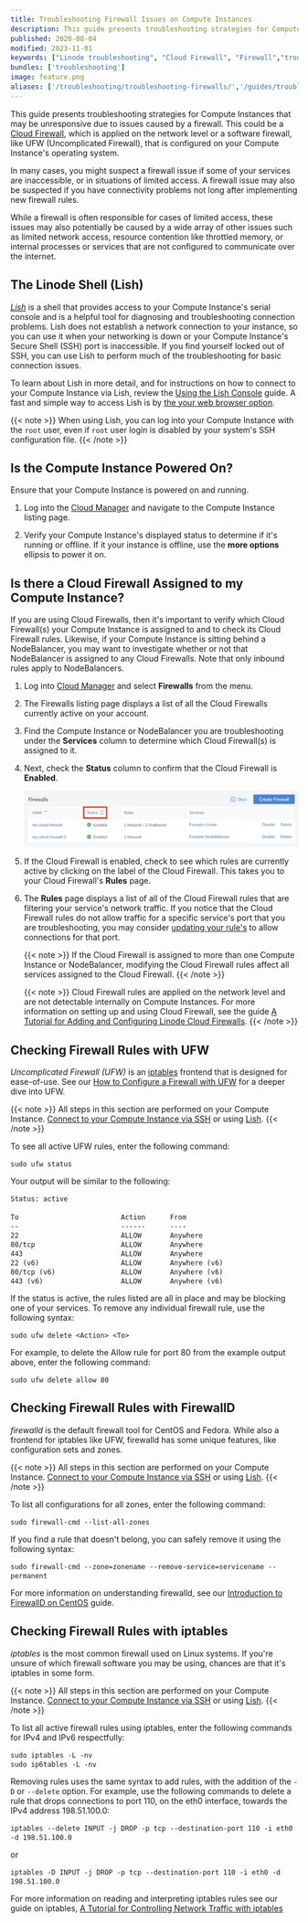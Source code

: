 ```yaml
---
title: Troubleshooting Firewall Issues on Compute Instances
description: This guide presents troubleshooting strategies for Compute Instances that may be unresponsive due to issues caused by a firewall.
published: 2020-08-04
modified: 2023-11-01
keywords: ["Linode troubleshooting", "Cloud Firewall", "Firewall","troubleshoot"]
bundles: ['troubleshooting']
image: feature.png
aliases: ['/troubleshooting/troubleshooting-firewalls/','/guides/troubleshooting-firewalls/']
---
```


This guide presents troubleshooting strategies for Compute Instances that may be unresponsive due to issues caused by a firewall. This could be a [Cloud Firewall](/docs/products/networking/cloud-firewall/get-started/), which is applied on the network level or a software firewall, like UFW (Uncomplicated Firewall), that is configured on your Compute Instance's operating system.

In many cases, you might suspect a firewall issue if some of your services are inaccessible, or in situations of limited access. A firewall issue may also be suspected if you have connectivity problems not long after implementing new firewall rules.

While a firewall is often responsible for cases of limited access, these issues may also potentially be caused by a wide array of other issues such as limited network access, resource contention like throttled memory, or internal processes or services that are not configured to communicate over the internet.

## The Linode Shell (Lish)

[*Lish*](/docs/products/compute/compute-instances/guides/lish/) is a shell that provides access to your Compute Instance's serial console and is a helpful tool for diagnosing and troubleshooting connection problems. Lish does not establish a network connection to your instance, so you can use it when your networking is down or your Compute Instance's Secure Shell (SSH) port is inaccessible. If you find yourself locked out of SSH, you can use Lish to perform much of the troubleshooting for basic connection issues.

To learn about Lish in more detail, and for instructions on how to connect to your Compute Instance via Lish, review the [Using the Lish Console](/docs/products/compute/compute-instances/guides/lish/) guide. A fast and simple way to access Lish is by [the your web browser option](/docs/products/compute/compute-instances/guides/lish/#through-the-cloud-manager-weblish).

{{< note >}}
When using Lish, you can log into your Compute Instance with the `root` user, even if `root` user login is disabled by your system's SSH configuration file.
{{< /note >}}

## Is the Compute Instance Powered On?

Ensure that your Compute Instance is powered on and running.

1. Log into the [Cloud Manager](https://cloud.linode.com/) and navigate to the Compute Instance listing page.

1. Verify your Compute Instance's displayed status to determine if it's running or offline. If it your instance is offline, use the **more options** ellipsis to power it on.

## Is there a Cloud Firewall Assigned to my Compute Instance?

If you are using Cloud Firewalls, then it's important to verify which Cloud Firewall(s) your Compute Instance is assigned to and to check its Cloud Firewall rules. Likewise, if your Compute Instance is sitting behind a NodeBalancer, you may want to investigate whether or not that NodeBalancer is assigned to any Cloud Firewalls. Note that only inbound rules apply to NodeBalancers.

1.  Log into [Cloud Manager](https://cloud.linode.com) and select **Firewalls** from the menu.

1.  The Firewalls listing page displays a list of all the Cloud Firewalls currently active on your account.

1.  Find the Compute Instance or NodeBalancer you are troubleshooting under the **Services** column to determine which Cloud Firewall(s) is assigned to it.

1.  Next, check the **Status** column to confirm that the Cloud Firewall is **Enabled**.

    ![firewall-home](firewall-listing-non-cmr.jpg)

1.  If the Cloud Firewall is enabled, check to see which rules are currently active by clicking on the label of the Cloud Firewall. This takes you to your Cloud Firewall's **Rules** page.

1.  The **Rules** page displays a list of all of the Cloud Firewall rules that are filtering your service's network traffic. If you notice that the Cloud Firewall rules do not allow traffic for a specific service's port that you are troubleshooting, you may consider [updating your rule's](/docs/products/networking/cloud-firewall/get-started/#edit-cloud-firewall-rules) to allow connections for that port.

    {{< note >}}
    If the Cloud Firewall is assigned to more than one Compute Instance or NodeBalancer, modifying the Cloud Firewall rules affect all services assigned to the Cloud Firewall.
    {{< /note >}}

    {{< note >}}
    Cloud Firewall rules are applied on the network level and are not detectable internally on Compute Instances. For more information on setting up and using Cloud Firewall, see the guide [A Tutorial for Adding and Configuring Linode Cloud Firewalls](/docs/products/networking/cloud-firewall/get-started/).
    {{< /note >}}

## Checking Firewall Rules with UFW

*Uncomplicated Firewall (UFW)* is an [iptables](/docs/guides/control-network-traffic-with-iptables/) frontend that is designed for ease-of-use. See our [How to Configure a Firewall with UFW](/docs/guides/configure-firewall-with-ufw/) for a deeper dive into UFW.

{{< note >}}
All steps in this section are performed on your Compute Instance. [Connect to your Compute Instance via SSH](/docs/products/compute/compute-instances/guides/set-up-and-secure/#connect-to-the-instance) or using [Lish](/docs/products/compute/compute-instances/guides/lish/).
{{< /note >}}

To see all active UFW rules, enter the following command:

```command
sudo ufw status
```

Your output will be similar to the following:

```output
Status: active

To                         Action      From
--                         ------      ----
22                         ALLOW       Anywhere
80/tcp                     ALLOW       Anywhere
443                        ALLOW       Anywhere
22 (v6)                    ALLOW       Anywhere (v6)
80/tcp (v6)                ALLOW       Anywhere (v6)
443 (v6)                   ALLOW       Anywhere (v6)
```

If the status is active, the rules listed are all in place and may be blocking one of your services. To remove any individual firewall rule, use the following syntax:

```command
sudo ufw delete <Action> <To>
```

For example, to delete the Allow rule for port 80 from the example output above, enter the following command:

```command
sudo ufw delete allow 80
```

## Checking Firewall Rules with FirewallD

*firewalld* is the default firewall tool for CentOS and Fedora. While also a frontend for iptables like UFW, firewalld has some unique features, like configuration sets and zones.

{{< note >}}
All steps in this section are performed on your Compute Instance. [Connect to your Compute Instance via SSH](/docs/products/compute/compute-instances/guides/set-up-and-secure/#connect-to-the-instance) or using [Lish](/docs/products/compute/compute-instances/guides/lish/).
{{< /note >}}

To list all configurations for all zones, enter the following command:

```command
sudo firewall-cmd --list-all-zones
```

If you find a rule that doesn't belong, you can safely remove it using the following syntax:

```command
sudo firewall-cmd --zone=zonename --remove-service=servicename --permanent
```

For more information on understanding firewalld, see our [Introduction to FirewallD on CentOS](/docs/guides/introduction-to-firewalld-on-centos/) guide.


## Checking Firewall Rules with iptables

*iptables* is the most common firewall used on Linux systems. If you're unsure of which firewall software you may be using, chances are that it's iptables in some form.

{{< note >}}
All steps in this section are performed on your Compute Instance. [Connect to your Compute Instance via SSH](/docs/products/compute/compute-instances/guides/set-up-and-secure/#connect-to-the-instance) or using [Lish](/docs/products/compute/compute-instances/guides/lish/).
{{< /note >}}

To list all active firewall rules using iptables, enter the following commands for IPv4 and IPv6 respectfully:

```command
sudo iptables -L -nv
sudo ip6tables -L -nv
```

Removing rules uses the same syntax to add rules, with the addition of the `-D` or `--delete` option. For example, use the following commands to delete a rule that drops connections to port 110, on the eth0 interface, towards the IPv4 address 198.51.100.0:

```command
iptables --delete INPUT -j DROP -p tcp --destination-port 110 -i eth0 -d 198.51.100.0
```

or

```command
iptables -D INPUT -j DROP -p tcp --destination-port 110 -i eth0 -d 198.51.100.0
```

For more information on reading and interpreting iptables rules see our guide on iptables, [A Tutorial for Controlling Network Traffic with iptables](/docs/guides/control-network-traffic-with-iptables/#basic-iptables-rulesets-for-ipv4-and-ipv6)